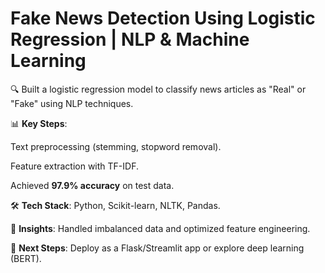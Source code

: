 # Fake News Detection Using Logistic Regression | NLP & Machine Learning

🔍 Built a logistic regression model to classify news articles as "Real" or "Fake" using NLP techniques.

📊 **Key Steps**:

Text preprocessing (stemming, stopword removal).


Feature extraction with TF-IDF.


Achieved **97.9% accuracy** on test data.


🛠 **Tech Stack**: Python, Scikit-learn, NLTK, Pandas.


📌 **Insights**: Handled imbalanced data and optimized feature engineering.


🚀 **Next Steps**: Deploy as a Flask/Streamlit app or explore deep learning (BERT).
